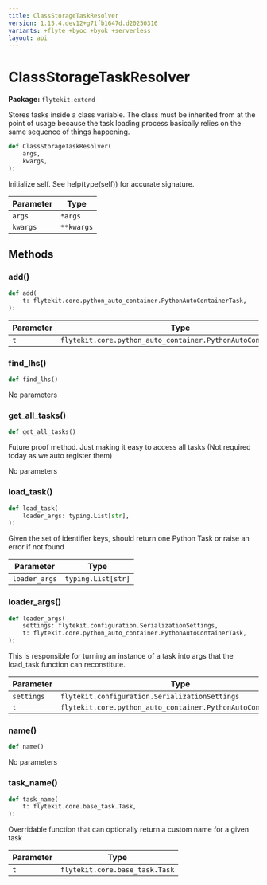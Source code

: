 ```yaml
---
title: ClassStorageTaskResolver
version: 1.15.4.dev12+g71fb1647d.d20250316
variants: +flyte +byoc +byok +serverless
layout: api
---
```


# ClassStorageTaskResolver

**Package:** `flytekit.extend`

Stores tasks inside a class variable. The class must be inherited from at the point of usage because the task
loading process basically relies on the same sequence of things happening.


```python
def ClassStorageTaskResolver(
    args,
    kwargs,
):
```
Initialize self.  See help(type(self)) for accurate signature.


| Parameter | Type |
|-|-|
| `args` | ``*args`` |
| `kwargs` | ``**kwargs`` |
## Methods

### add()

```python
def add(
    t: flytekit.core.python_auto_container.PythonAutoContainerTask,
):
```
| Parameter | Type |
|-|-|
| `t` | `flytekit.core.python_auto_container.PythonAutoContainerTask` |
### find_lhs()

```python
def find_lhs()
```
No parameters
### get_all_tasks()

```python
def get_all_tasks()
```
Future proof method. Just making it easy to access all tasks (Not required today as we auto register them)


No parameters
### load_task()

```python
def load_task(
    loader_args: typing.List[str],
):
```
Given the set of identifier keys, should return one Python Task or raise an error if not found


| Parameter | Type |
|-|-|
| `loader_args` | `typing.List[str]` |
### loader_args()

```python
def loader_args(
    settings: flytekit.configuration.SerializationSettings,
    t: flytekit.core.python_auto_container.PythonAutoContainerTask,
):
```
This is responsible for turning an instance of a task into args that the load_task function can reconstitute.


| Parameter | Type |
|-|-|
| `settings` | `flytekit.configuration.SerializationSettings` |
| `t` | `flytekit.core.python_auto_container.PythonAutoContainerTask` |
### name()

```python
def name()
```
No parameters
### task_name()

```python
def task_name(
    t: flytekit.core.base_task.Task,
):
```
Overridable function that can optionally return a custom name for a given task


| Parameter | Type |
|-|-|
| `t` | `flytekit.core.base_task.Task` |
